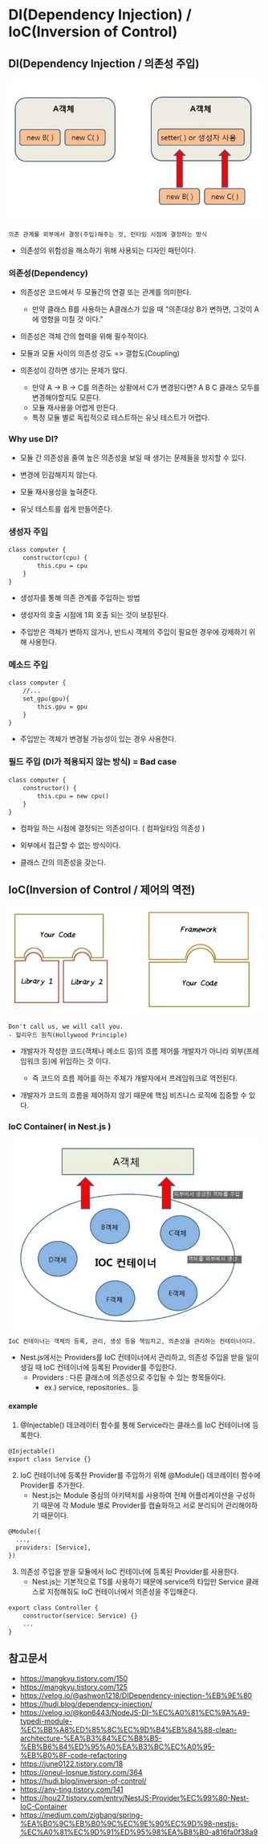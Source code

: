 # DI(Dependency Injection) / IoC(Inversion of Control)

## DI(Dependency Injection / 의존성 주입)

<p align='center'><img src='images/DI.jpg'></p>

    의존 관계를 외부에서 결정(주입)해주는 것, 런타임 시점에 결정하는 방식

- 의존성의 위험성을 해소하기 위해 사용되는 디자인 패턴이다.

### 의존성(Dependency)

- 의존성은 코드에서 두 모듈간의 연결 또는 관계를 의미한다.
    - 만약 클래스 B를 사용하는 A클래스가 있을 때 "의존대상 B가 변하면, 그것이 A에 영향을 미칠 것 이다."

- 의존성은 객체 간의 협력을 위해 필수적이다.

- 모듈과 모듈 사이의 의존성 강도 => 결합도(Coupling)

- 의존성이 강하면 생기는 문제가 많다.
    - 만약 A -> B -> C를 의존하는 상황에서 C가 변경된다면? A B C 클래스 모두를 변경해야할지도 모른다.
    - 모듈 재사용을 어렵게 만든다.
    - 특정 모듈 별로 독립적으로 테스트하는 유닛 테스트가 어렵다.

### Why use DI?

- 모듈 간 의존성을 줄여 높은 의존성을 보일 때 생기는 문제들을 방지할 수 있다.

- 변경에 민감해지지 않는다.

- 모듈 재사용성을 높혀준다. 

- 유닛 테스트를 쉽게 만들어준다.

### 생성자 주입

    class computer {
        constructor(cpu) {
            this.cpu = cpu
        }
    }

- 생성자를 통해 의존 관계를 주입하는 방법

- 생성자의 호출 시점에 1회 호출 되는 것이 보장된다.

- 주입받은 객체가 변하지 않거나, 반드시 객체의 주입이 필요한 경우에 강제하기 위해 사용한다.

### 메소드 주입

    class computer { 
        //...
        set_gpu(gpu){
            this.gpu = gpu
        }
    }

- 주입받는 객체가 변경될 가능성이 있는 경우 사용한다.

### 필드 주입 (DI가 적용되지 않는 방식) = Bad case

    class computer {
        constructor() {
            this.cpu = new cpu()
        }   
    }

- 컴파일 하는 시점에 결정되는 의존성이다. ( 컴파일타임 의존성 )

- 외부에서 접근할 수 없는 방식이다.

- 클래스 간의 의존성을 갖는다.

## IoC(Inversion of Control / 제어의 역전)

<p align='center'><img src='images/IoC.png'></p>

    Don't call us, we will call you.
    - 헐리우드 원칙(Hollywood Principle)

- 개발자가 작성한 코드(객체나 메소드 등)의 흐름 제어를 개발자가 아니라 외부(프레임워크 등)에 위임하는 것 이다.
    - 즉 코드의 흐름 제어를 하는 주체가 개발자에서 프레임워크로 역전된다.

- 개발자가 코드의 흐름을 제어하지 않기 때문에 핵심 비즈니스 로직에 집중할 수 있다.

### IoC Container( in Nest.js )

<p align='center'><img src='images/IoC_container.jpg'></p>

    IoC 컨테이너는 객체의 등록, 관리, 생성 등을 책임지고, 의존성을 관리하는 컨테이너이다.

- Nest.js에서는 Providers를 IoC 컨테이너에서 관리하고, 의존성 주입을 받을 일이 생길 때 IoC 컨테이너에 등록된 Provider를 주입한다.
    - Providers : 다른 클래스에 의존성으로 주입될 수 있는 항목들이다.
        - ex.) service, repositories.. 등

#### example

1. @Injectable() 데코레이터 함수를 통해 Service라는 클래스를 IoC 컨테이너에 등록한다.
<pre><code>@Injectable()
export class Service {}</code></pre>

2. IoC 컨테이너에 등록한 Provider를 주입하기 위해 @Module() 데코레이터 함수에 Provider를 추가한다.
    - Nest.js는 Module 중심의 아키텍처를 사용하여 전체 어플리케이션을 구성하기 때문에
각 Module 별로 Provider를 캡슐화하고 서로 분리되어 관리해야하기 때문이다.
<pre><code>@Module({
  ...,
  providers: [Service],
})</code></pre>

3. 의존성 주입을 받을 모듈에서 IoC 컨테이너에 등록된 Provider를 사용한다.
    - Nest.js는 기본적으로 TS를 사용하기 때문에 service의 타입만 Service 클래스로 지정해줘도 IoC 컨테이너에서 의존성을 주입해준다.
<pre><code>export class Controller {
    constructor(service: Service) {}
    ...
}</code></pre> 

## 참고문서
- https://mangkyu.tistory.com/150
- https://mangkyu.tistory.com/125
- https://velog.io/@ashwon1218/DIDependency-injection-%EB%9E%80
- https://hudi.blog/dependency-injection/
- https://velog.io/@kon6443/NodeJS-DI-%EC%A0%81%EC%9A%A9-typedi-module-%EC%BB%A8%ED%85%8C%EC%9D%B4%EB%84%88-clean-architecture-%EA%B3%84%EC%B8%B5-%EB%B6%84%ED%95%A0%EA%B3%BC%EC%A0%95-%EB%B0%8F-code-refactoring
- https://june0122.tistory.com/18
- https://oneul-losnue.tistory.com/364
- https://hudi.blog/inversion-of-control/
- https://any-ting.tistory.com/141
- https://hou27.tistory.com/entry/NestJS-Provider%EC%99%80-Nest-IoC-Container
- https://medium.com/zigbang/spring-%EA%B0%9C%EB%B0%9C%EC%9E%90%EC%9D%98-nestjs-%EC%A0%81%EC%9D%91%ED%95%98%EA%B8%B0-a816fa0f38a9